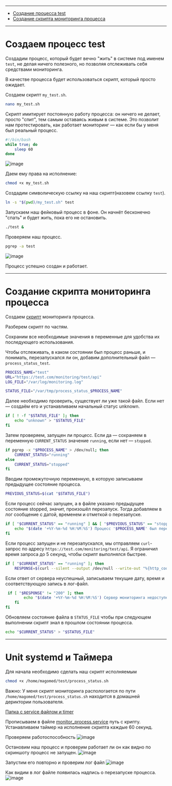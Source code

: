 ***
- [Создание процесса test](#создаем-процесс-test)
- [Создание скрипта мониторинга процесса](#Создание-скрипта-мониторинга-процесса)

***
# Создаем процесс test
Создадим процесс, который будет вечно "жить" в системе под именем `test`, не делая ничего полезного, но позволяя отслеживать себя средствами мониторинга.


В качестве процесса будет использоваться скрипт, который просто ожидает.

Создаем скрипт `my_test.sh`.
```bash
nano my_test.sh
```

Скрипт имитирует постоянную работу процесса: он ничего не делает, просто "спит", тем самым оставаясь живым в системе. Это позволит нам протестировать, как работает мониторинг — как если бы у меня был реальный процесс.

```bash
#!/bin/bash
while true; do
    sleep 60
done
```

![image](https://github.com/user-attachments/assets/865630b6-8b80-40b9-ac0b-e07e527aa562)

Даем ему права на исполнение:
```bash
chmod +x my_test.sh
```

Создадим символическую ссылку на наш скрипт(назовем ссылку `test`).

```bash
ln -s "$(pwd)/my_test.sh" test
```

Запускаем наш фейковый процесс в фоне. Он начнёт бесконечно "спать" и будет жить, пока его не остановить.
```bash
./test &
```

Проверяем наш процесс.
```bash
pgrep -a test
```
![image](https://github.com/user-attachments/assets/9cc83381-97aa-4169-90ba-23b718556f5c)

Процесс успешно создан и работает.

***

# Создание скрипта мониторинга процесса 

Создаем [скрипт](https://github.com/Zubaev/Test_Effective-Mobile/blob/main/process_status.sh) мониторинга процесса.

Разберем скрипт по частям.

Сохраним все необходимые значения в переменные для удобства их последующего использования.

Чтобы отслеживать, в каком состоянии был процесс раньше, и понимать, перезапускался ли он, добавим дополнительный файл — `process_status_test`.

```bash
PROCESS_NAME="test"
URL="https://test.com/monitoring/test/api"
LOG_FILE="/var/log/monitoring.log"

STATUS_FILE="/var/tmp/process_status_$PROCESS_NAME"
```

Далее необходимо проверить, существует ли уже такой файл. Если нет — создаём его и устанавливаем начальный статус unknown.


```bash
if [ ! -f "$STATUS_FILE" ]; then
    echo "unknown" > "$STATUS_FILE"
fi
```

Затем проверяем, запущен ли процесс. Если да — сохраняем в переменную `CURRENT_STATUS` значение `running`, если нет — `stopped`.

```bash
if pgrep -x "$PROCESS_NAME" > /dev/null; then
    CURRENT_STATUS="running"
else
    CURRENT_STATUS="stopped"
fi
```

Вводим промежуточную переменную, в которую записываем предыдущее состояние процесса.

```bash
PREVIOUS_STATUS=$(cat "$STATUS_FILE")
```

Если процесс сейчас запущен, а в файле указано предыдущее состояние stopped, значит, произошёл перезапуск. Тогда добавляем в лог сообщение с датой, временем и отметкой о перезапуске.

```bash
if [ "$CURRENT_STATUS" == "running" ] && [ "$PREVIOUS_STATUS" == "stopped" ]; then
    echo "$(date '+%Y-%m-%d %H:%M:%S') Процесс '$PROCESS_NAME' был перезапущен." >> "$LOG_FILE"
fi
```
Если процесс запущен и не перезапускался, мы отправляем `curl`-запрос по адресу `https://test.com/monitoring/test/api`. Я ограничил время запроса до 5 секунд, чтобы скрипт выполнялся быстрее.

```bash
if [ "$CURRENT_STATUS" == "running" ]; then
    RESPONSE=$(curl --silent --output /dev/null --write-out "%{http_code}" --insecure --max-time 5 "$URL" 2>/dev/null)
```

Если ответ от сервера неуспешный, записываем текущие дату, время и соответствующую запись в лог-файл.

```bash
 if [ "$RESPONSE" != "200" ]; then
        echo "$(date '+%Y-%m-%d %H:%M:%S') Сервер мониторинга недоступен (HTTP $RESPONSE)." >> "$LOG_FILE"
    fi
fi
```

Обновляем состояние файла в `STATUS_FILE` чтобы при следующем выполнении скрипт знал в прошлом состоянии процесса.

```bash
echo "$CURRENT_STATUS" > "$STATUS_FILE"
```

***

# Unit systemd и Таймера
Для начала необходимо сделать наш скрипт исполняемым 

```bash
chmod +x /home/magomed/test/process_status.sh
```

Важно: 
У меня скрипт мониторинга распологается по пути `/home/magomed/test/process_status.sh` находится в домашней дериктории пользователя.

[Папка с service файлом и timer](https://github.com/Zubaev/Test_Effective-Mobile/tree/main/systemd)

Прописываем в файле [monitor_process.service](https://github.com/Zubaev/Test_Effective-Mobile/blob/main/systemd/monitor_process.service) путь с крипту.
Устанавливаем таймер на исполнение скрипта каждые 60 секунд.

Проверяем работоспособность
![image](https://github.com/user-attachments/assets/47f28989-3b4d-4325-a217-54c0f22021d6)

Остановим наш процесс и проверим работает ли он как видно по скриншоту процесс не запущен.
![image](https://github.com/user-attachments/assets/64dba8e9-3bf0-4547-afb5-6c0133632bbb)

Запустим его повторно и проверим лог файл
![image](https://github.com/user-attachments/assets/97859ced-e1c5-4fdf-9c3b-dafe8e2673c2)

Как видим в лог файле появилась надпись о перезапуске процесса.
![image](https://github.com/user-attachments/assets/ce124bab-b5e7-4634-a019-1b7d8f08532d)




